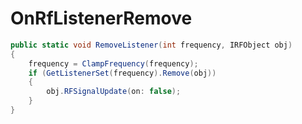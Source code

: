 <Badge type="danger" text="Carbon Compatible"/><Badge type="warning" text="Oxide Compatible"/>
# OnRfListenerRemove
```csharp
public static void RemoveListener(int frequency, IRFObject obj)
{
	frequency = ClampFrequency(frequency);
	if (GetListenerSet(frequency).Remove(obj))
	{
		obj.RFSignalUpdate(on: false);
	}
}

```
